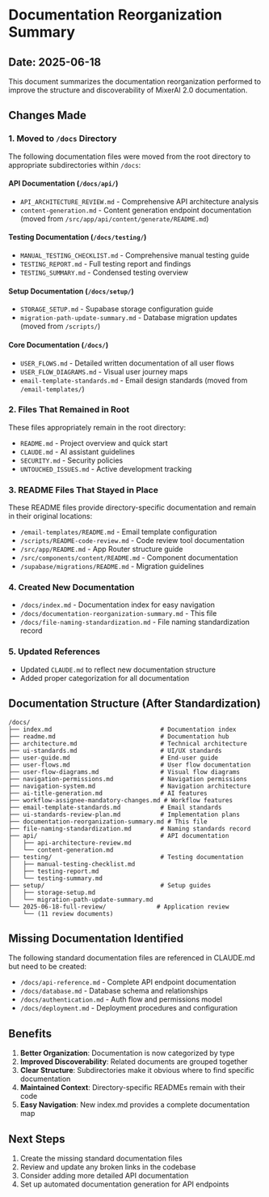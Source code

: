 # Documentation Reorganization Summary

## Date: 2025-06-18

This document summarizes the documentation reorganization performed to improve the structure and discoverability of MixerAI 2.0 documentation.

## Changes Made

### 1. Moved to `/docs` Directory

The following documentation files were moved from the root directory to appropriate subdirectories within `/docs`:

#### API Documentation (`/docs/api/`)
- `API_ARCHITECTURE_REVIEW.md` - Comprehensive API architecture analysis
- `content-generation.md` - Content generation endpoint documentation (moved from `/src/app/api/content/generate/README.md`)

#### Testing Documentation (`/docs/testing/`)
- `MANUAL_TESTING_CHECKLIST.md` - Comprehensive manual testing guide
- `TESTING_REPORT.md` - Full testing report and findings
- `TESTING_SUMMARY.md` - Condensed testing overview

#### Setup Documentation (`/docs/setup/`)
- `STORAGE_SETUP.md` - Supabase storage configuration guide
- `migration-path-update-summary.md` - Database migration updates (moved from `/scripts/`)

#### Core Documentation (`/docs/`)
- `USER_FLOWS.md` - Detailed written documentation of all user flows
- `USER_FLOW_DIAGRAMS.md` - Visual user journey maps
- `email-template-standards.md` - Email design standards (moved from `/email-templates/`)

### 2. Files That Remained in Root

These files appropriately remain in the root directory:
- `README.md` - Project overview and quick start
- `CLAUDE.md` - AI assistant guidelines
- `SECURITY.md` - Security policies
- `UNTOUCHED_ISSUES.md` - Active development tracking

### 3. README Files That Stayed in Place

These README files provide directory-specific documentation and remain in their original locations:
- `/email-templates/README.md` - Email template configuration
- `/scripts/README-code-review.md` - Code review tool documentation
- `/src/app/README.md` - App Router structure guide
- `/src/components/content/README.md` - Component documentation
- `/supabase/migrations/README.md` - Migration guidelines

### 4. Created New Documentation

- `/docs/index.md` - Documentation index for easy navigation
- `/docs/documentation-reorganization-summary.md` - This file
- `/docs/file-naming-standardization.md` - File naming standardization record

### 5. Updated References

- Updated `CLAUDE.md` to reflect new documentation structure
- Added proper categorization for all documentation

## Documentation Structure (After Standardization)

```
/docs/
├── index.md                              # Documentation index
├── readme.md                             # Documentation hub
├── architecture.md                       # Technical architecture
├── ui-standards.md                       # UI/UX standards
├── user-guide.md                         # End-user guide
├── user-flows.md                         # User flow documentation
├── user-flow-diagrams.md                 # Visual flow diagrams
├── navigation-permissions.md             # Navigation permissions
├── navigation-system.md                  # Navigation architecture
├── ai-title-generation.md                # AI features
├── workflow-assignee-mandatory-changes.md # Workflow features
├── email-template-standards.md           # Email standards
├── ui-standards-review-plan.md           # Implementation plans
├── documentation-reorganization-summary.md # This file
├── file-naming-standardization.md        # Naming standards record
├── api/                                  # API documentation
│   ├── api-architecture-review.md
│   └── content-generation.md
├── testing/                              # Testing documentation
│   ├── manual-testing-checklist.md
│   ├── testing-report.md
│   └── testing-summary.md
├── setup/                                # Setup guides
│   ├── storage-setup.md
│   └── migration-path-update-summary.md
└── 2025-06-18-full-review/              # Application review
    └── (11 review documents)
```

## Missing Documentation Identified

The following standard documentation files are referenced in CLAUDE.md but need to be created:
- `/docs/api-reference.md` - Complete API endpoint documentation
- `/docs/database.md` - Database schema and relationships
- `/docs/authentication.md` - Auth flow and permissions model
- `/docs/deployment.md` - Deployment procedures and configuration

## Benefits

1. **Better Organization**: Documentation is now categorized by type
2. **Improved Discoverability**: Related documents are grouped together
3. **Clear Structure**: Subdirectories make it obvious where to find specific documentation
4. **Maintained Context**: Directory-specific READMEs remain with their code
5. **Easy Navigation**: New index.md provides a complete documentation map

## Next Steps

1. Create the missing standard documentation files
2. Review and update any broken links in the codebase
3. Consider adding more detailed API documentation
4. Set up automated documentation generation for API endpoints